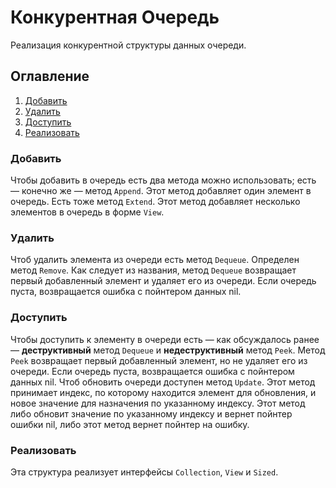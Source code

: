 # Конкурентная Очередь
Реализация конкурентной структуры данных очереди.

## Оглавление
1. [Добавить](#добавить)
2. [Удалить](#удалить)
3. [Доступить](#доступить)
4. [Реализовать](#реализовать)

### Добавить
Чтобы добавить в очередь есть два метода можно использовать; есть &mdash; конечно же &mdash; метод `Append`. Этот метод добавляет один элемент в очередь. Есть тоже метод `Extend`. Этот метод добавляет несколько элементов в очередь в форме `View`.

### Удалить
Чтоб удалить элемента из очереди есть метод `Dequeue`. Определен метод `Remove`. Как следует из названия, метод `Dequeue` возвращает первый добавленный элемент и удаляет его из очереди. Если очередь пуста, возвращается ошибка с пойнтером данных nil.

### Доступить
Чтобы доступить к элементу в очереди есть &mdash; как обсуждалось ранее &mdash; **деструктивный** метод `Dequeue` и **недеструктивный** метод `Peek`. Метод `Peek` возвращает первый добавленный элемент, но не удаляет его из очереди. Если очередь пуста, возвращается ошибка с пойнтером данных nil. Чтоб обновить очереди доступен метод `Update`. Этот метод принимает индекс, по которому находится элемент для обновления, и новое значение для назначения по указанному индексу. Этот метод либо обновит значение по указанному индексу и вернет пойнтер ошибки nil, либо этот метод вернет пойнтер на ошибку.

### Реализовать
Эта структура реализует интерфейсы `Collection`, `View` и `Sized`.